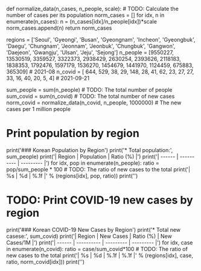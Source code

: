 def normalize_data(n_cases, n_people, scale):
    # TODO: Calculate the number of cases per its population
    norm_cases = []
    for idx, n in enumerate(n_cases):
        n = (n_cases[idx]/n_people[idx])*scale
        norm_cases.append(n)
    return norm_cases

regions  = ['Seoul', 'Gyeongi', 'Busan', 'Gyeongnam', 'Incheon', 'Gyeongbuk', 'Daegu', 'Chungnam', 'Jeonnam', 'Jeonbuk', 'Chungbuk', 'Gangwon', 'Daejeon', 'Gwangju', 'Ulsan', 'Jeju', 'Sejong']
n_people = [9550227,  13530519, 3359527,     3322373,   2938429,     2630254, 2393626,    2118183,   1838353,   1792476,    1597179,   1536270,   1454679,   1441970, 1124459, 675883,   365309] # 2021-08
n_covid  = [    644,       529,      38,          29,       148,          28,      41,         62,        23,        27,         27,        33,        16,        40,      20,      5,        4] # 2021-09-21

sum_people = sum(n_people) # TODO: The total number of people
sum_covid  = sum(n_covid) # TODO: The total number of new cases
norm_covid = normalize_data(n_covid, n_people, 1000000) # The new cases per 1 million people

# Print population by region
print('### Korean Population by Region')
print('* Total population:', sum_people)
print('| Region | Population | Ratio (%) |')
print('| ------ | ---------- | --------- |')
for idx, pop in enumerate(n_people):
    ratio = pop/sum_people * 100 # TODO: The ratio of new cases to the total
    print('| %s | %d | %.1f |' % (regions[idx], pop, ratio))
print('')

# TODO: Print COVID-19 new cases by region
print('### Korean COVID-19 New Cases by Region')
print('* Total new casese:', sum_covid)
print('| Region | New Cases | Ratio (%) | New Cases/1M |')
print('| ------ | ---------- | --------- | --------- |')
for idx, case in enumerate(n_covid):
    ratio = case/sum_covid*100 # TODO: The ratio of new cases to the total
    print('| %s | %d | %.1f | %.1f |' % (regions[idx], case, ratio, norm_covid[idx]))
print('')